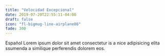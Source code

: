 ```yaml
---
title: "Velocidad Excepcional"
date: 2019-07-20T22:55:11-04:00
draft: false
icon: "fl-bigmug-line-airplane86"
fade: 300
---
```

Español Lorem ipsum dolor sit amet consectetur is a nice adipisicing elita ssumenda a similique perferendis dolorem eos.